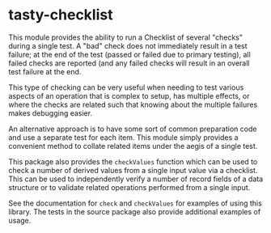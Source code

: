 # tasty-checklist

This module provides the ability to run a Checklist of several
"checks" during a single test.  A "bad" check does not immediately
result in a test failure; at the end of the test (passed or failed due
to primary testing), all failed checks are reported (and any failed
checks will result in an overall test failure at the end.

This type of checking can be very useful when needing to test various
aspects of an operation that is complex to setup, has multiple
effects, or where the checks are related such that knowing about the
multiple failures makes debugging easier.

An alternative approach is to have some sort of common preparation
code and use a separate test for each item.  This module simply
provides a convenient method to collate related items under the aegis
of a single test.

This package also provides the `checkValues` function which can be
used to check a number of derived values from a single input value via
a checklist.  This can be used to independently verify a number of
record fields of a data structure or to validate related operations
performed from a single input.

See the documentation for `check` and `checkValues` for examples of
using this library.  The tests in the source package also provide
additional examples of usage.

